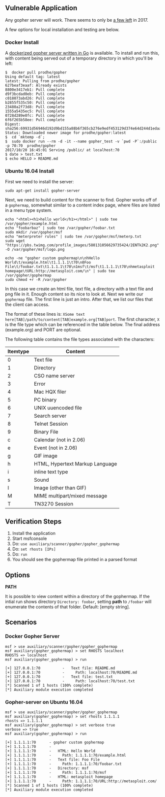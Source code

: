 ## Vulnerable Application

  Any gopher server will work.  There seems to only be [a few left](https://en.wikipedia.org/wiki/Gopher_(protocol)#Server_software)
   in 2017.

  A few options for local installation and testing are below.

### Docker Install

A [dockerized gopher server written in Go](https://hub.docker.com/r/prodhe/gopher/) is available.  To install and run this, with content being
served out of a temporary directory in which you'll be left:

```
$  docker pull prodhe/gopher
Using default tag: latest
latest: Pulling from prodhe/gopher
627beaf3eaaf: Already exists
8800e3417eb1: Pull complete
d9f3bcdad0eb: Pull complete
c018073abd26: Pull complete
b2855f535c50: Pull complete
23480a2f73d8: Pull complete
1555a5435ec5: Pull complete
0728d289e0fc: Pull complete
6f6f265b58ee: Pull complete
Digest: sha256:69931d56946d192d9bd155a88b6f365cb276e9edf453129d374e64d244d1edaa
Status: Downloaded newer image for prodhe/gopher:latest
$  cd `mktemp -d`;
$  sudo docker run --rm -d -it --name gopher_test -v `pwd -P`:/public  -p 70:70  prodhe/gopher
2017/10/20 16:45:01 Serving /public/ at localhost:70
$ date > test.txt
$ echo HELLO > README.md
```

### Ubuntu 16.04 Install

First we need to install the server:

```
sudo apt-get install gopher-server
```
Next, we need to build content for the scanner to find.  Gopher works off of a `gophermap`, somewhat similar
to a content index page, where files are listed in a menu type system.

```
echo "<html><h1>hello world</h1></html>" | sudo tee /var/gopher/example.html
echo "foobarbaz" | sudo tee /var/gopher/foobar.txt
sudo mkdir /var/gopher/msf
echo "meterpreter rules" | sudo tee /var/gopher/msf/meterp.txt
sudo wget "https://pbs.twimg.com/profile_images/580131056629735424/2ENTk2K2.png" -O /var/gopher/msf/logo.png

echo -ne "gopher custom gophermap\n\nhHello World\t/example.html\t1.1.1.1\t70\n0Foo File\t/foobar.txt\t1.1.1.1\t70\n1msf\t/msf\t1.1.1.1\t70\nhmetasploit homepage\tURL:http://metasploit.com/\n" | sudo tee /var/gopher/gophermap
sudo chmod +r -R /var/gopher
```

In this case we create an html file, text file, a directory with a text file and png file in it.  Enough content so its nice to look at.
Next we write our `gophermap` file.  The first line is just an intro.  After that, we list our files that the client can access.

The format of these lines is: `XSome text here[TAB]/path/to/content[TAB]example.org[TAB]port`.  The first character, `X` is the file type
which can be referenced in the table below.  The final address (example.org) and PORT are optional.

The following table contains the file types associated with the characters:

| Itemtype | Content                         |
|----------|---------------------------------|
| 0        | Text file                       |
| 1        | Directory                       |
| 2        | CSO name server                 |
| 3        | Error                           |
| 4        | Mac HQX filer                   |
| 5        | PC binary                       |
| 6        | UNIX uuencoded file             |
| 7        | Search server                   |
| 8        | Telnet Session                  |
| 9        | Binary File                     |
| c        | Calendar (not in 2.06)          |
| e        | Event (not in 2.06)             |
| g        | GIF image                       |
| h        | HTML, Hypertext Markup Language |
| i        | inline text type              |
| s        | Sound                           |
| I        | Image (other than GIF)          |
| M        | MIME multipart/mixed message    |
| T        | TN3270 Session                  |

## Verification Steps

  1. Install the application
  2. Start msfconsole
  3. Do: ```use auxiliary/scanner/gopher/gopher_gophermap```
  4. Do: ```set rhosts [IPs]```
  5. Do: ```run```
  6. You should see the gophermap file printed in a parsed format

## Options

  **PATH**

  It is possible to view content within a directory of the gophermap.  If the intial run shows directory `Directory: foobar`,
  setting **path** to `/foobar` will enumerate the contents of that folder.  Default: [empty string].

## Scenarios

### Docker Gopher Server
```
msf > use auxiliary/scanner/gopher/gopher_gophermap
msf auxiliary(gopher_gophermap) > set RHOSTS localhost
RHOSTS => localhost
msf auxiliary(gopher_gophermap) > run

[+] 127.0.0.1:70          -   Text file: README.md
[+] 127.0.0.1:70          -     Path: localhost:70/README.md
[+] 127.0.0.1:70          -   Text file: test.txt
[+] 127.0.0.1:70          -     Path: localhost:70/test.txt
[*] Scanned 1 of 1 hosts (100% complete)
[*] Auxiliary module execution completed
```
### Gopher-server on Ubuntu 16.04

```
msf > use auxiliary/scanner/gopher/gopher_gophermap
msf auxiliary(gopher_gophermap) > set rhosts 1.1.1.1
rhosts => 1.1.1.1
msf auxiliary(gopher_gophermap) > set verbose true
verbose => true
msf auxiliary(gopher_gophermap) > run

[+] 1.1.1.1:70      - gopher custom gophermap
[+] 1.1.1.1:70      -
[+] 1.1.1.1:70      -   HTML: Hello World
[+] 1.1.1.1:70      -     Path: 1.1.1.1:70/example.html
[+] 1.1.1.1:70      -   Text file: Foo File
[+] 1.1.1.1:70      -     Path: 1.1.1.1:70/foobar.txt
[+] 1.1.1.1:70      -   Directory: msf
[+] 1.1.1.1:70      -     Path: 1.1.1.1:70/msf
[+] 1.1.1.1:70      -   HTML: metasploit homepage
[+] 1.1.1.1:70      -     Path: 1.1.1.1:70/URL:http://metasploit.com/
[*] Scanned 1 of 1 hosts (100% complete)
[*] Auxiliary module execution completed

```
